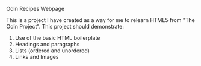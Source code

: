 Odin Recipes Webpage

This is a project I have created as a way for me to relearn HTML5 from "The Odin Project". This project should demonstrate:
1. Use of the basic HTML boilerplate
2. Headings and paragraphs
3. Lists (ordered and unordered)
4. Links and Images